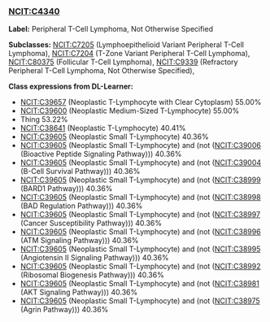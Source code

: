
### [NCIT:C4340](http://purl.obolibrary.org/obo/NCIT_C4340)
**Label:** Peripheral T-Cell Lymphoma, Not Otherwise Specified

**Subclasses:** [NCIT:C7205](http://purl.obolibrary.org/obo/NCIT_C7205) (Lymphoepithelioid Variant Peripheral T-Cell Lymphoma), [NCIT:C7204](http://purl.obolibrary.org/obo/NCIT_C7204) (T-Zone Variant Peripheral T-Cell Lymphoma), [NCIT:C80375](http://purl.obolibrary.org/obo/NCIT_C80375) (Follicular T-Cell Lymphoma), [NCIT:C9339](http://purl.obolibrary.org/obo/NCIT_C9339) (Refractory Peripheral T-Cell Lymphoma, Not Otherwise Specified), 

**Class expressions from DL-Learner:**

- [NCIT:C39657](http://purl.obolibrary.org/obo/NCIT_C39657) (Neoplastic T-Lymphocyte with Clear Cytoplasm) 55.00%
- [NCIT:C39600](http://purl.obolibrary.org/obo/NCIT_C39600) (Neoplastic Medium-Sized T-Lymphocyte) 55.00%
- Thing 53.22%
- [NCIT:C38641](http://purl.obolibrary.org/obo/NCIT_C38641) (Neoplastic T-Lymphocyte) 40.41%
- [NCIT:C39605](http://purl.obolibrary.org/obo/NCIT_C39605) (Neoplastic Small T-Lymphocyte) 40.36%
- [NCIT:C39605](http://purl.obolibrary.org/obo/NCIT_C39605) (Neoplastic Small T-Lymphocyte) and (not ([NCIT:C39006](http://purl.obolibrary.org/obo/NCIT_C39006) (Bioactive Peptide Signaling Pathway))) 40.36%
- [NCIT:C39605](http://purl.obolibrary.org/obo/NCIT_C39605) (Neoplastic Small T-Lymphocyte) and (not ([NCIT:C39004](http://purl.obolibrary.org/obo/NCIT_C39004) (B-Cell Survival Pathway))) 40.36%
- [NCIT:C39605](http://purl.obolibrary.org/obo/NCIT_C39605) (Neoplastic Small T-Lymphocyte) and (not ([NCIT:C38999](http://purl.obolibrary.org/obo/NCIT_C38999) (BARD1 Pathway))) 40.36%
- [NCIT:C39605](http://purl.obolibrary.org/obo/NCIT_C39605) (Neoplastic Small T-Lymphocyte) and (not ([NCIT:C38998](http://purl.obolibrary.org/obo/NCIT_C38998) (BAD Regulation Pathway))) 40.36%
- [NCIT:C39605](http://purl.obolibrary.org/obo/NCIT_C39605) (Neoplastic Small T-Lymphocyte) and (not ([NCIT:C38997](http://purl.obolibrary.org/obo/NCIT_C38997) (Cancer Susceptibility Pathway))) 40.36%
- [NCIT:C39605](http://purl.obolibrary.org/obo/NCIT_C39605) (Neoplastic Small T-Lymphocyte) and (not ([NCIT:C38996](http://purl.obolibrary.org/obo/NCIT_C38996) (ATM Signaling Pathway))) 40.36%
- [NCIT:C39605](http://purl.obolibrary.org/obo/NCIT_C39605) (Neoplastic Small T-Lymphocyte) and (not ([NCIT:C38995](http://purl.obolibrary.org/obo/NCIT_C38995) (Angiotensin II Signaling Pathway))) 40.36%
- [NCIT:C39605](http://purl.obolibrary.org/obo/NCIT_C39605) (Neoplastic Small T-Lymphocyte) and (not ([NCIT:C38992](http://purl.obolibrary.org/obo/NCIT_C38992) (Ribosomal Biogenesis Pathway))) 40.36%
- [NCIT:C39605](http://purl.obolibrary.org/obo/NCIT_C39605) (Neoplastic Small T-Lymphocyte) and (not ([NCIT:C38981](http://purl.obolibrary.org/obo/NCIT_C38981) (AKT Signaling Pathway))) 40.36%
- [NCIT:C39605](http://purl.obolibrary.org/obo/NCIT_C39605) (Neoplastic Small T-Lymphocyte) and (not ([NCIT:C38975](http://purl.obolibrary.org/obo/NCIT_C38975) (Agrin Pathway))) 40.36%


